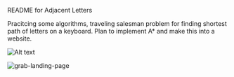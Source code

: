 README for Adjacent Letters

Pracitcing some algorithms, traveling salesman problem for finding shortest path of letters on a keyboard. Plan to implement A* and make this into a website.

![Alt text]([https://images.app.goo.gl/PbyF4uJDxdbUtiz4A](https://cdn.vox-cdn.com/thumbor/ffEEkoo5TGbNzQErVkpUNAhWsZk=/800x0/filters:no_upscale()/cdn.vox-cdn.com/uploads/chorus_asset/file/19964576/robotic_basketball_hoop.gif))

![grab-landing-page](https://github.com/winnie1312/grab/blob/master/grab-landingpage-winnie.gif)
